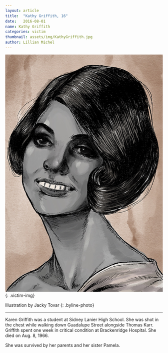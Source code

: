 ```yaml
---
layout: article
title:  "Kathy Griffith, 16"
date:   2016-08-01
name: Kathy Griffith
categories: victim
thumbnail: assets/img/KathyGriffith.jpg
author: Lillian Michel
---
```

![Karen Griffith](assets/img/KathyGriffith.jpg)
{: .victim-img}

Illustration by Jacky Tovar
{: .byline-photo}

<hr>

Karen Griffith was a student at Sidney Lanier High School. She was shot in the chest while walking down Guadalupe Street alongside Thomas Karr. Griffith spent one week in critical condition at Brackenridge Hospital. She died on Aug. 8, 1966. 

She was survived by her parents and her sister Pamela.


